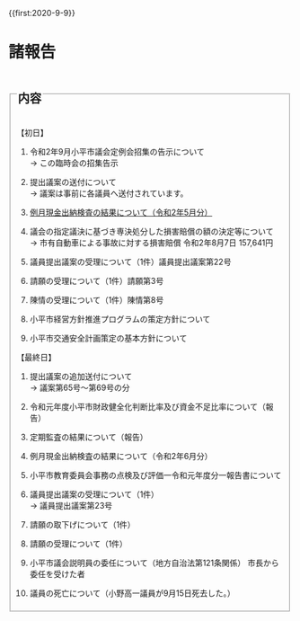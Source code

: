 {{first:2020-9-9}}
# 諸報告

<fieldset class="nittei">
  <legend>
    <h2> 内容 </h2>
  </legend>

【初日】

1. 令和2年9月小平市議会定例会招集の告示について  
→ この臨時会の招集告示

1. 提出議案の送付について  
→ 議案は事前に各議員へ送付されています。

1. [例月現金出納検査の結果について（令和2年5月分）](./reigetu-05.md)  

1. 議会の指定議決に基づき専決処分した損害賠償の額の決定等について  
→ 市有自動車による事故に対する損害賠償 令和2年8月7日 157,641円

1. 議員提出議案の受理について（1件）議員提出議案第22号

1. 請願の受理について（1件）請願第3号

1. 陳情の受理について（1件）陳情第8号

1. 小平市経営方針推進プログラムの策定方針について

1. 小平市交通安全計画策定の基本方針について  

【最終日】

1. 提出議案の追加送付について  
→ 議案第65号～第69号の分

1. 令和元年度小平市財政健全化判断比率及び資金不足比率について（報告）

1. 定期監査の結果について（報告）

1. 例月現金出納検査の結果について（令和2年6月分）

1. 小平市教育委員会事務の点検及び評価一令和元年度分一報告書について

1. 議員提出議案の受理について（1件）  
→ 議員提出議案第23号

1. 請願の取下げについて（1件）

1. 請願の受理について（1件）

1. 小平市議会説明員の委任について（地方自治法第121条関係） 市長から委任を受けた者

1. 議員の死亡について（小野高一議員が9月15日死去した。）

</fieldset>


